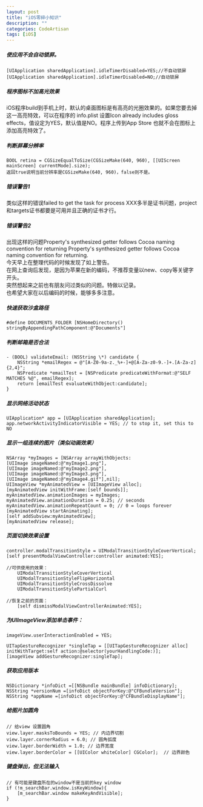 ```yaml
---
layout: post
title: "iOS零碎小知识"
description: ""
categories: CodeArtisan
tags: [iOS]
---
```



##### 使应用不会自动锁屏。  

	[UIApplication sharedApplication].idleTimerDisabled=YES;//不自动锁屏
	[UIApplication sharedApplication].idleTimerDisabled=NO;//自动锁屏

##### 程序图标不加高光效果  

iOS程序build到手机上时，默认的桌面图标是有高亮的光圈效果的。如果您要去掉这一高亮特效，可以在程序的 info.plist 设置Icon already includes gloss effects，值设定为YES，默认值是NO。程序上传到App Store 也就不会在图标上添加高亮特效了。  


##### 判断屏幕分辨率  

	BOOL retina = CGSizeEqualToSize(CGSizeMake(640, 960), [[UIScreen mainScreen] currentMode].size);  
	返回true说明当前分辨率是CGSizeMake(640, 960)，false则不是。  


##### 错误警告1

类似这样的错误failed to get the task for process XXX多半是证书问题，project和targets证书都要是可用并且正确的证书才行。

##### 错误警告2  
出现这样的问题Property's synthesized getter follows Cocoa naming convention for returning Property's synthesized getter follows Cocoa naming convention for returning.  
今天早上在整理代码的时候发现了如上警告。  
在网上查询后发现，是因为苹果在新的编码，不推荐变量以new、copy等关键字开头。  
突然想起来之前也有朋友问过类似的问题。特做以记录。  
也希望大家在以后编码的时候，能够多多注意。  

##### 快速获取沙盒路径  

	#define DOCUMENTS_FOLDER [NSHomeDirectory() stringByAppendingPathComponent:@"Documents"]  

##### 判断邮箱是否合法  

	- (BOOL) validateEmail: (NSString \*) candidate {
		NSString *emailRegex = @"[A-Z0-9a-z._%+-]+@[A-Za-z0-9.-]+.[A-Za-z]{2,4}";
		NSPredicate *emailTest = [NSPredicate predicateWithFormat:@"SELF MATCHES %@", emailRegex];
		return [emailTest evaluateWithObject:candidate];
	}    

##### 显示网络活动状态  

	UIApplication* app = [UIApplication sharedApplication];  
	app.networkActivityIndicatorVisible = YES; // to stop it, set this to NO  


##### 显示一组连续的图片（类似动画效果）  

	NSArray *myImages = [NSArray arrayWithObjects:
	[UIImage imageNamed:@"myImage1.png"],
	[UIImage imageNamed:@"myImage2.png"],
	[UIImage imageNamed:@"myImage3.png"],
	[UIImage imageNamed:@"myImage4.gif"],nil];  
	UIImageView *myAnimatedView = [UIImageView alloc];
	[myAnimatedView initWithFrame:[self bounds]];  
	myAnimatedView.animationImages = myImages;  
	myAnimatedView.animationDuration = 0.25; // seconds  
	myAnimatedView.animationRepeatCount = 0; // 0 = loops forever  
	[myAnimatedView startAnimating];  
	[self addSubview:myAnimatedView];  
	[myAnimatedView release];  

##### 页面切换效果设置

	controller.modalTransitionStyle = UIModalTransitionStyleCoverVertical;
	[self presentModalViewController:controller animated:YES];

	//可供使用的效果：  	
		UIModalTransitionStyleCoverVertical
		UIModalTransitionStyleFlipHorizontal
		UIModalTransitionStyleCrossDissolve
		UIModalTransitionStylePartialCurl

	//恢复之前的页面：  
		[self dismissModalViewControllerAnimated:YES];


##### 为UIImageView添加单击事件：  

	imageView.userInteractionEnabled = YES;  

	UITapGestureRecognizer *singleTap = [[UITapGestureRecognizer alloc] initWithTarget:self action:@selector(yourHandlingCode:)];
	[imageView addGestureRecognizer:singleTap];  

##### 获取应用版本  

	NSDictionary *infoDict =[[NSBundle mainBundle] infoDictionary];  
	NSString *versionNum =[infoDict objectForKey:@"CFBundleVersion"];  
	NSString *appName =[infoDict objectForKey:@"CFBundleDisplayName"];    

##### 给图片加圆角

	// 给view 设置圆角
    view.layer.masksToBounds = YES; // 内边界切割
    view.layer.cornerRadius = 6.0; // 圆角弧度
    view.layer.borderWidth = 1.0; // 边界宽度
    view.layer.borderColor = [[UIColor whiteColor] CGColor];  // 边界颜色

##### 键盘弹出，但无法输入
	// 有可能是键盘所在的window不是当前的key window
	if (!m_searchBar.window.isKeyWindow){
        [m_searchBar.window makeKeyAndVisible];
    }
